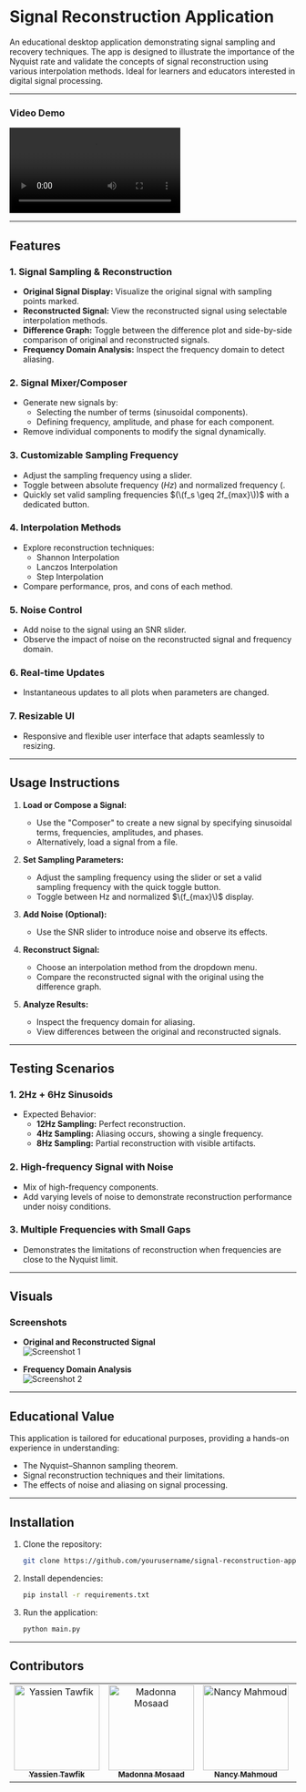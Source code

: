 # Signal Reconstruction Application

An educational desktop application demonstrating signal sampling and recovery techniques. The app is designed to illustrate the importance of the Nyquist rate and validate the concepts of signal reconstruction using various interpolation methods. Ideal for learners and educators interested in digital signal processing.

---
### Video Demo
<video src="https://github.com/user-attachments/assets/b83ee1ba-57ab-4690-bb54-5d0bb85fbbf5" controls="controls" style="max-width: 100%;"></video>

---

## Features

### 1. **Signal Sampling & Reconstruction**
   - **Original Signal Display:** Visualize the original signal with sampling points marked.
   - **Reconstructed Signal:** View the reconstructed signal using selectable interpolation methods.
   - **Difference Graph:** Toggle between the difference plot and side-by-side comparison of original and reconstructed signals.
   - **Frequency Domain Analysis:** Inspect the frequency domain to detect aliasing.

### 2. **Signal Mixer/Composer**
   - Generate new signals by:
     - Selecting the number of terms (sinusoidal components).
     - Defining frequency, amplitude, and phase for each component.
   - Remove individual components to modify the signal dynamically.

### 3. **Customizable Sampling Frequency**
   - Adjust the sampling frequency using a slider.
   - Toggle between absolute frequency $(Hz)$ and normalized frequency $(% of \(f_{max}\))$.
   - Quickly set valid sampling frequencies $(\(f_s \geq 2f_{max}\))$ with a dedicated button.

### 4. **Interpolation Methods**
   - Explore reconstruction techniques:
     - Shannon Interpolation
     - Lanczos Interpolation
     - Step Interpolation
   - Compare performance, pros, and cons of each method.

### 5. **Noise Control**
   - Add noise to the signal using an SNR slider.
   - Observe the impact of noise on the reconstructed signal and frequency domain.

### 6. **Real-time Updates**
   - Instantaneous updates to all plots when parameters are changed.

### 7. **Resizable UI**
   - Responsive and flexible user interface that adapts seamlessly to resizing.

---

## Usage Instructions

1. **Load or Compose a Signal:**
   - Use the "Composer" to create a new signal by specifying sinusoidal terms, frequencies, amplitudes, and phases.
   - Alternatively, load a signal from a file.

2. **Set Sampling Parameters:**
   - Adjust the sampling frequency using the slider or set a valid sampling frequency with the quick toggle button.
   - Toggle between Hz and normalized $\(f_{max}\)$ display.

3. **Add Noise (Optional):**
   - Use the SNR slider to introduce noise and observe its effects.

4. **Reconstruct Signal:**
   - Choose an interpolation method from the dropdown menu.
   - Compare the reconstructed signal with the original using the difference graph.

5. **Analyze Results:**
   - Inspect the frequency domain for aliasing.
   - View differences between the original and reconstructed signals.

---

## Testing Scenarios

### 1. **2Hz + 6Hz Sinusoids**
   - Expected Behavior:
     - **12Hz Sampling:** Perfect reconstruction.
     - **4Hz Sampling:** Aliasing occurs, showing a single frequency.
     - **8Hz Sampling:** Partial reconstruction with visible artifacts.

### 2. **High-frequency Signal with Noise**
   - Mix of high-frequency components.
   - Add varying levels of noise to demonstrate reconstruction performance under noisy conditions.

### 3. **Multiple Frequencies with Small Gaps**
   - Demonstrates the limitations of reconstruction when frequencies are close to the Nyquist limit.

---

## Visuals

### Screenshots
- **Original and Reconstructed Signal**  
  ![Screenshot 1](https://github.com/user-attachments/assets/405f6756-7cfe-4b54-abe8-7c4276e5f837)

- **Frequency Domain Analysis**  
  ![Screenshot 2](https://github.com/user-attachments/assets/5e10d14a-a1cd-42ca-933f-b22684bef504)

---
## Educational Value
This application is tailored for educational purposes, providing a hands-on experience in understanding:
   - The Nyquist–Shannon sampling theorem.
   - Signal reconstruction techniques and their limitations.
   - The effects of noise and aliasing on signal processing.

---
## Installation

1. Clone the repository:
   ```bash
   git clone https://github.com/yourusername/signal-reconstruction-app.git
   ```
2. Install dependencies:
   ```bash
   pip install -r requirements.txt
   ```
3. Run the application:
   ```bash
   python main.py
   ```
---
## Contributors
<table align="center">
  <tr>
        <td align="center">
      <a href="https://github.com/YassienTawfikk" target="_blank">
        <img src="https://avatars.githubusercontent.com/u/126521373?v=4" width="150px;" alt="Yassien Tawfik"/>
        <br />
        <sub><b>Yassien Tawfik</b></sub>
      </a>
    </td>
    <td align="center">
      <a href="https://github.com/madonna-mosaad" target="_blank">
        <img src="https://avatars.githubusercontent.com/u/127048836?v=4" width="150px;" alt="Madonna Mosaad"/>
        <br />
        <sub><b>Madonna Mosaad</b></sub>
      </a>
    </td>
        <td align="center">
      <a href="https://github.com/nancymahmoud1" target="_blank">
        <img src="https://avatars.githubusercontent.com/u/125357872?v=4" width="150px;" alt="Nancy Mahmoud"/>
        <br />
        <sub><b>Nancy Mahmoud</b></sub>
      </a>
    </td>
    </td>
        <td align="center">
      <a href="https://github.com/yousseftaha167" target="_blank">
        <img src="https://avatars.githubusercontent.com/u/128304243?v=4" width="150px;" alt="Youssef Taha"/>
        <br />
        <sub><b>Youssef Taha</b></sub>
      </a>
    </td>    
  </tr>
</table>
